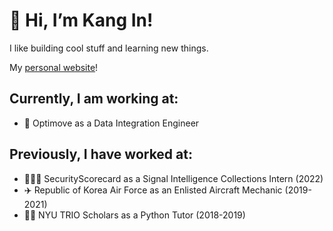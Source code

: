 # 👋 Hi, I’m Kang In!

I like building cool stuff and learning new things.

My [personal website](https://kangin.me)!

## Currently, I am working at:
- 🙂 Optimove as a Data Integration Engineer

## Previously, I have worked at:
- 👨🏼‍💻 SecurityScorecard as a Signal Intelligence Collections Intern (2022)
- ✈️ Republic of Korea Air Force as an Enlisted Aircraft Mechanic (2019-2021)
- 👨‍🏫 NYU TRIO Scholars as a Python Tutor (2018-2019)

<!-- ## Stats -->

<!-- [![Top Langs](https://github-readme-stats.vercel.app/api/top-langs/?username=kip218&layout=compact&theme=dark&exclude_repo=Intro-to-Game-Programming-CS3113)](https://github.com/anuraghazra/github-readme-stats) -->

<!-- [![Top Langs](https://github-readme-stats-h1lggst0c-kip218.vercel.app/api/top-langs/?username=kip218&layout=compact&theme=dark&exclude_repo=Intro-to-Game-Programming-CS3113&hide=html)](https://github.com/anuraghazra/github-readme-stats) -->

<!-- [![GitHub Streak](http://github-readme-streak-stats.herokuapp.com?user=kip218&theme=dark)](https://git.io/streak-stats) -->

<!-- [![Leetcode Stats](https://leetcard.jacoblin.cool/kip218)](https://leetcode.com/kip218) -->

<!-- ![GitHub Activity Graph](https://activity-graph.herokuapp.com/graph?username=kip218) -->

